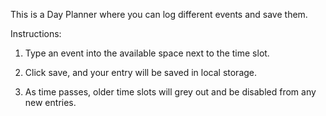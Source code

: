 This is a Day Planner where you can log different events and save them.

Instructions:

  1. Type an event into the available space next to the time slot.

  2. Click save, and your entry will be saved in local storage.

  3. As time passes, older time slots will grey out and be disabled from any new entries.
